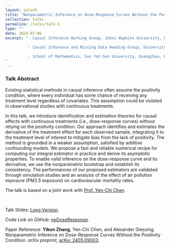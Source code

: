 ```yaml
---
layout: splash
title: "Nonparametric Inference on Dose-Response Curves Without the Positivity Condition"
collection: talks
permalink: /talks/talk-5
type: ""
date: 2024-07-06
excerpt: "- Causal Inference Working Group, Johns Hopkins University, Baltimore, USA (January 2025)

          - Causal Inference and Missing Data Reading Group, University of Washington, Seattle, USA (October 2024)

          - School of Mathematics, Sun Yat-Sen University, Guangzhou, China (September 2024)
"
---
```


### Talk Abstract

Existing statistical methods in causal inference often assume the positivity condition, where every individual has some chance of receiving any treatment level regardless of covariates. This assumption could be violated in observational studies with continuous treatments.

In this talk, we introduce identification and estimation theories for causal effects with continuous treatments (i.e., dose-response curves) without relying on the positivity condition. Our approach identifies and estimates the derivative of the treatment effect for each observed sample, integrating it to the treatment level of interest to mitigate bias from the lack of positivity. The method is grounded in a weaker assumption, satisfied by additive confounding models. We propose a fast and reliable numerical recipe for computing our integral estimator in practice and derive its asymptotic properties. To enable valid inference on the dose-response curve and its derivative, we use the nonparametric bootstrap and establish its consistency. The performances of our proposed estimators are validated through simulation studies and an analysis of the effect of air pollution exposure (PM2.5 exposure) on cardiovascular mortality rates.

The talk is based on a joint work with  [Prof. Yen-Chi Chen](http://faculty.washington.edu/yenchic/).

<br>

Talk Slides: [Long Version](https://zhangyk8.github.io/talks/DoseResponseNP.pdf).

Code Link on GitHub: [npDoseResponse](https://github.com/zhangyk8/npDoseResponse).

Paper Reference: **Yikun Zhang**, Yen-Chi Chen, and Alexander Giessing. Nonparametric Inference on Dose-Response Curves Without the Positivity Condition. _arXiv preprint_, [arXiv: 2405.09003](https://arxiv.org/abs/2405.09003).
